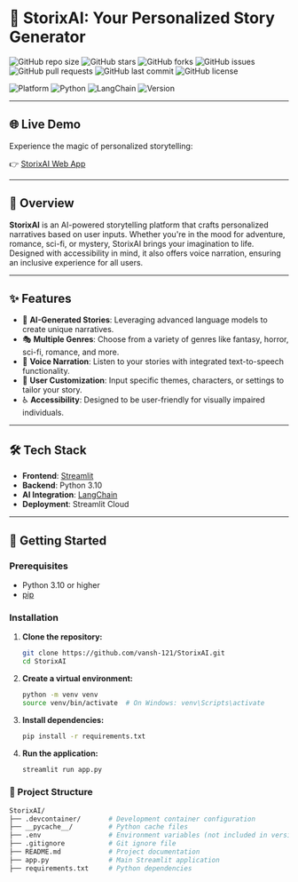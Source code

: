 # 📖 StorixAI: Your Personalized Story Generator

![GitHub repo size](https://img.shields.io/github/repo-size/vansh-121/StorixAI?style=flat-square)
![GitHub stars](https://img.shields.io/github/stars/vansh-121/StorixAI?style=flat-square)
![GitHub forks](https://img.shields.io/github/forks/vansh-121/StorixAI?style=flat-square)
![GitHub issues](https://img.shields.io/github/issues/vansh-121/StorixAI?style=flat-square)
![GitHub pull requests](https://img.shields.io/github/issues-pr/vansh-121/StorixAI?style=flat-square)
![GitHub last commit](https://img.shields.io/github/last-commit/vansh-121/StorixAI?style=flat-square)
![GitHub license](https://img.shields.io/github/license/vansh-121/StorixAI?style=flat-square)

![Platform](https://img.shields.io/badge/platform-Streamlit-red?style=flat-square)
![Python](https://img.shields.io/badge/python-3.10-blue?style=flat-square&logo=python)
![LangChain](https://img.shields.io/badge/LangChain-0.0.350-brightgreen?style=flat-square)
![Version](https://img.shields.io/badge/version-1.0.0-blue?style=flat-square)

---

## 🌐 Live Demo

Experience the magic of personalized storytelling:

👉 [StorixAI Web App](https://storixai.streamlit.app/)

---

## 📖 Overview

**StorixAI** is an AI-powered storytelling platform that crafts personalized narratives based on user inputs. Whether you're in the mood for adventure, romance, sci-fi, or mystery, StorixAI brings your imagination to life. Designed with accessibility in mind, it also offers voice narration, ensuring an inclusive experience for all users.

---

## ✨ Features

- 🧠 **AI-Generated Stories**: Leveraging advanced language models to create unique narratives.
- 🎭 **Multiple Genres**: Choose from a variety of genres like fantasy, horror, sci-fi, romance, and more.
- 🎤 **Voice Narration**: Listen to your stories with integrated text-to-speech functionality.
- 🎨 **User Customization**: Input specific themes, characters, or settings to tailor your story.
- ♿ **Accessibility**: Designed to be user-friendly for visually impaired individuals.

---

## 🛠️ Tech Stack

- **Frontend**: [Streamlit](https://streamlit.io/)
- **Backend**: Python 3.10
- **AI Integration**: [LangChain](https://www.langchain.com/)
- **Deployment**: Streamlit Cloud

---

## 🚀 Getting Started

### Prerequisites

- Python 3.10 or higher
- [pip](https://pip.pypa.io/en/stable/installation/)

### Installation

1. **Clone the repository:**

   ```bash
   git clone https://github.com/vansh-121/StorixAI.git
   cd StorixAI
   ```
2. **Create a virtual environment:**

   ```bash
   python -m venv venv
   source venv/bin/activate  # On Windows: venv\Scripts\activate
   ```
4. **Install dependencies:**

   ```bash
   pip install -r requirements.txt
   ```
5. **Run the application:**

    ```bash
    streamlit run app.py
    ```

### 📁 Project Structure

```bash
StorixAI/
├── .devcontainer/       # Development container configuration
├── __pycache__/         # Python cache files
├── .env                 # Environment variables (not included in version control)
├── .gitignore           # Git ignore file
├── README.md            # Project documentation
├── app.py               # Main Streamlit application
├── requirements.txt     # Python dependencies
```


